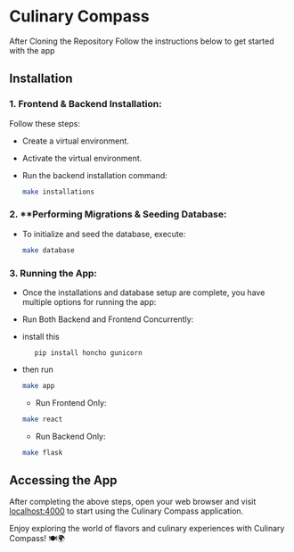 # Culinary Compass

After Cloning the Repository Follow the instructions below to get started with the app

## Installation

 ### 1. Frontend & Backend Installation:

 Follow these steps:
- Create a virtual environment.
- Activate the virtual environment.
- Run the backend installation command:

    ```bash
    make installations
    ```

### 2. **Performing Migrations & Seeding Database: 
 - To initialize and seed the database, execute:

    ```bash
    make database
    ```

### 3. Running the App: 
- Once the installations and database setup are complete, you have   multiple options for running the app:

- Run Both Backend and Frontend Concurrently:
- install this 
     ``` console 
        pip install honcho gunicorn
- then run
  
    ```bash
    make app
    ```

    - Run Frontend Only:

    ```bash
    make react
    ```

    - Run Backend Only:

    ```bash
    make flask
    ```

## Accessing the App

After completing the above steps, open your web browser and visit [localhost:4000](http://localhost:4000)
 to start using the Culinary Compass application.

Enjoy exploring the world of flavors and culinary experiences with Culinary Compass! 🍽️🌍
